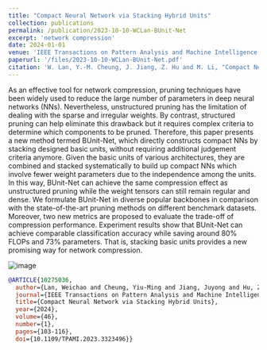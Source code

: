 ```yaml
---
title: "Compact Neural Network via Stacking Hybrid Units"
collection: publications
permalink: /publication/2023-10-10-WCLan-BUnit-Net
excerpt: 'network compression'
date: 2024-01-01
venue: 'IEEE Transactions on Pattern Analysis and Machine Intelligence (TPAMI)'
paperurl: '/files/2023-10-10-WCLan-BUnit-Net.pdf'
citation: 'W. Lan, Y.-M. Cheung, J. Jiang, Z. Hu and M. Li, "Compact Neural Network via Stacking Hybrid Units," in IEEE Transactions on Pattern Analysis and Machine Intelligence, vol. 46, no. 1, pp. 103-116, Jan. 2024, doi: 10.1109/TPAMI.2023.3323496.'
---
```

As an effective tool for network compression, pruning techniques have been widely used to reduce the large number of parameters in deep neural networks (NNs). Nevertheless, unstructured pruning has the limitation of dealing with the sparse and irregular weights. By contrast, structured pruning can help eliminate this drawback but it requires complex criteria to determine which components to be pruned. Therefore, this paper presents a new method termed BUnit-Net, which directly constructs compact NNs by stacking designed basic units, without requiring additional judgement criteria anymore. Given the basic units of various architectures, they are combined and stacked systematically to build up compact NNs which involve fewer weight parameters due to the independence among the units. In this way, BUnit-Net can achieve the same compression effect as unstructured pruning while the weight tensors can still remain regular and dense. We formulate BUnit-Net in diverse popular backbones in comparison with the state-of-the-art pruning methods on different benchmark datasets. Moreover, two new metrics are proposed to evaluate the trade-off of compression performance. Experiment results show that BUnit-Net can achieve comparable classification accuracy while saving around 80% FLOPs and 73% parameters. That is, stacking basic units provides a new promising way for network compression.

![image](https://keke921.github.io/files/2023-10-10-WCLan-BUnit-Net.png)

```bibtex
@ARTICLE{10275036,
  author={Lan, Weichao and Cheung, Yiu-Ming and Jiang, Juyong and Hu, Zhikai and Li, Mengke},
  journal={IEEE Transactions on Pattern Analysis and Machine Intelligence}, 
  title={Compact Neural Network via Stacking Hybrid Units}, 
  year={2024},
  volume={46},
  number={1},
  pages={103-116},
  doi={10.1109/TPAMI.2023.3323496}}
```

<!--
The contents above will be part of a list of publications, if the user clicks the link for the publication than the contents of section will be rendered as a full page, allowing you to provide more information about the paper for the reader. When publications are displayed as a single page, the contents of the above "citation" field will automatically be included below this section in a smaller font.
-->
